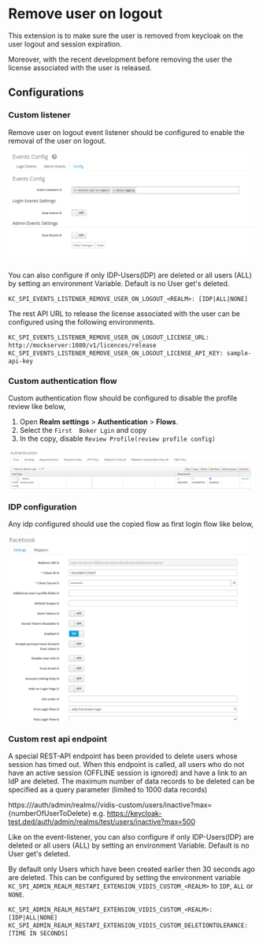 # Remove user on logout

This extension is to make sure the user is removed from keycloak on the user logout and session expiration.

Moreover, with the recent development before removing the user the license associated with the user is released.

## Configurations

### Custom listener

Remove user on logout event listener should be configured to enable the removal of the user on logout.

<img src="listener-config.png" width="500" alt="Image showing the configuration view of Keycloak"/>

You can also configure if only IDP-Users(IDP) are deleted or all users (ALL) by setting an environment Variable. Default is no User get's deleted.
```shell
KC_SPI_EVENTS_LISTENER_REMOVE_USER_ON_LOGOUT_<REALM>: [IDP|ALL|NONE]
```
The rest API URL to release the license associated with the user can be configured using the following environments.
```shell
KC_SPI_EVENTS_LISTENER_REMOVE_USER_ON_LOGOUT_LICENSE_URL: http://mockserver:1080/v1/licences/release
KC_SPI_EVENTS_LISTENER_REMOVE_USER_ON_LOGOUT_LICENSE_API_KEY: sample-api-key
```
### Custom authentication flow

Custom authentication flow should be configured to disable the profile review like below,

1. Open **Realm settings**  > **Authentication** > **Flows**.
2. Select the `First  Boker Lgin` and copy
3. In the copy, disable `Review Profile(review profile config)`

<img src="authentication-flow.png" width="500" alt="Authentication Flow adjustment possibilities"/> 

### IDP configuration

Any idp configured should use the copied flow as first login flow like below,

<img src="idp-config.png" width="500" alt="keycloak's idp configuration screen"/> 


### Custom rest api endpoint

A special REST-API endpoint has been provided to delete users whose session has timed out.
When this endpoint is called, all users who do not have an active session (OFFLINE session is ignored) and have a link to an IdP are deleted.
The maximum number of data records to be deleted can be specified as a query parameter (limited to 1000 data records)

https://<keycloak-host>/auth/admin/realms/<realm-name>/vidis-custom/users/inactive?max={numberOfUserToDelete}
e.g. https://keycloak-test.ded/auth/admin/realms/test/users/inactive?max=500

Like on the event-listener, you can also configure if only IDP-Users(IDP) are deleted or all users (ALL) by setting an environment Variable. Default is no User get's deleted.

By default only Users which have been created earlier then 30 seconds ago are deleted. This can be configured by setting the environment variable `KC_SPI_ADMIN_REALM_RESTAPI_EXTENSION_VIDIS_CUSTOM_<REALM>` to `IDP`, `ALL` or `NONE`.
```shell
KC_SPI_ADMIN_REALM_RESTAPI_EXTENSION_VIDIS_CUSTOM_<REALM>: [IDP|ALL|NONE]
KC_SPI_ADMIN_REALM_RESTAPI_EXTENSION_VIDIS_CUSTOM_DELETIONTOLERANCE: [TIME IN SECONDS]
```